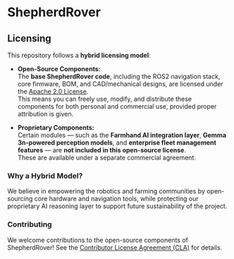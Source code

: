 # ShepherdRover

## Licensing

This repository follows a **hybrid licensing model**:

- **Open-Source Components:**  
  The **base ShepherdRover code**, including the ROS2 navigation stack, core firmware, BOM, and CAD/mechanical designs, are licensed under the [Apache 2.0 License](./LICENSE).  
  This means you can freely use, modify, and distribute these components for both personal and commercial use, provided proper attribution is given.

- **Proprietary Components:**  
  Certain modules — such as the **Farmhand AI integration layer**, **Gemma 3n-powered perception models**, and **enterprise fleet management features** — are **not included in this open-source license**.  
  These are available under a separate commercial agreement.

### Why a Hybrid Model?
We believe in empowering the robotics and farming communities by open-sourcing core hardware and navigation tools, while protecting our proprietary AI reasoning layer to support future sustainability of the project.

### Contributing
We welcome contributions to the open-source components of ShepherdRover! See the [Contributor License Agreement (CLA)](./CLA.md) for details.

